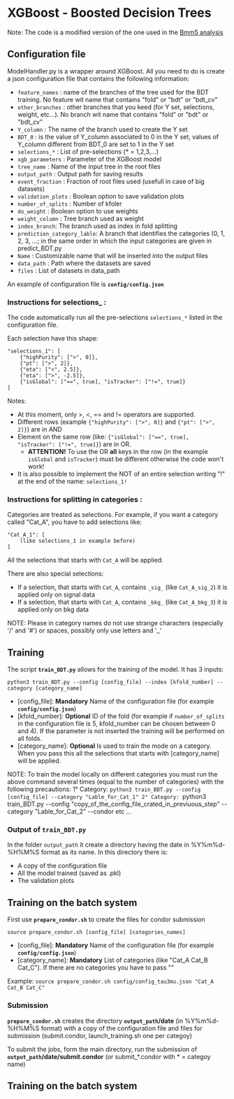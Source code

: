 # XGBoost - Boosted Decision Trees
Note: The code is a modified version of the one used in the [Bmm5 analysis](https://github.com/drkovalskyi/Bmm5/blob/master/MVA/ModelHandler.py)

## Configuration file 
ModelHandler.py is a wrapper around XGBoost. All you need to do is create a json configuration file that contains the following information:
* `feature_names` : name of the branches of the tree used for the BDT training. No feature wit name that contains "fold" or "bdt" or "bdt_cv"
* `other_branches` : other branches that you keed (for Y set, selections, weight, etc...). No branch wit name that contains "fold" or "bdt" or "bdt_cv"
* `Y_column` : The name of the branch used to create the Y set
* `BDT_0` : is the value of Y_column associated to 0 in the Y set, values of Y_column different from BDT_0 are set to 1 in the Y set
* `selections_*` : List of pre-selections (* = 1,2,3,...)
* `xgb_parameters` : Parameter of the XGBoost model
* `tree_name` : Name of the input tree in the root files
* `output_path` : Output path for saving results
* `event_fraction` : Fraction of root files used (usefull in case of big datasets)
* `validation_plots` : Boolean option to save validation plots
* `number_of_splits` : Number of kfoler
* `do_weight` : Boolean option to use weights
* `weight_column` : Tree branch used as weight
* `index_branch`: The branch used as index in fold splitting 
* `prediction_category_lable`: A branch that identifies the categories (0, 1, 2, 3, ...; in the same order in which the input categories are given in predict_BDT.py
* `Name` : Customizable name that will be inserted into the output files
* `data_path` : Path where the datasets are saved
* `files` : List of datasets in data_path

An example of configuration file is **`config/config.json`**

### Instructions for selections_ :
The code automatically run all the pre-selections `selections_*` listed in the configuration file.

Each selection have this shape:
```python=
"selections_1": [
    {"highPurity": [">", 0]},
    {"pt": [">", 2]},
    {"eta": ["<", 2.5]},
    {"eta": [">", -2.5]},
    {"isGlobal": ["==", true], "isTracker": ["!=", true]}
]
```
Notes: 
* At this moment, only >, <, == and != operators are supported. 
* Different rows (example `{"highPurity": [">", 0]}` and `{"pt": [">", 2]}`) are in AND
* Element on the same row (like: `{"isGlobal": ["==", true], "isTracker": ["!=", true]}`) are in OR.
    * **ATTENTION!** To use the OR **all** keys in the row (in the example `isGlobal` and `isTracker`) must be different otherwise the code won't work!
* It is also possible to implement the NOT of an entire selection writing "!" at the end of the name: `selections_1!`

### Instructions for splitting in categories :
Categories are treated as selections. For example, if you want a category called "Cat_A", you have to add selections like:
```python=
"Cat_A_1": [
    (like selections_1 in example before)
]
```
All the selections that starts with `Cat_A` will be applied.

There are also special selections: 
* If a selection, that starts with `Cat_A`, contains `_sig_` (like `Cat_A_sig_2`) it is applied only on signal data
* If a selection, that starts with `Cat_A`, contains `_bkg_` (like `Cat_A_bkg_3`) it is applied only on bkg data

NOTE: Please in category names do not use strange characters (especially '/' and '#') or spaces, possibly only use letters and '_'

## Training
The script **`train_BDT.py`** allows for the training of the model. It has 3 inputs:

`python3 train_BDT.py --config [config_file] --index [kfold_number] --category [category_name]`

* [config_file]: **Mandatory**  Name of the configuration file (for example **`config/config.json`**)
* [kfold_number]: **Optional**  ID of the fold (for example if `number_of_splits` in the configuration file is 5, kfold_number can be chosen between 0 and 4). If the parameter is not inserted the training will be performed on all folds.
* [category_name]: **Optional** Is used to train the mode on a category. When you pass this all the selections that starts with [category_name] will be applied.

NOTE: To train the model locally on different categories you must run the above command several times (equal to the number of categories) with the following precautions: 
1° Category: `python3 train_BDT.py --config [config_file] --category "Lable_for_Cat_1"
2° Category: `python3 train_BDT.py --config "copy_of_the_config_file_crated_in_previuous_step" --category "Lable_for_Cat_2" --condor
etc ...

### Output of **`train_BDT.py`** 
In the folder `output_path` it create a directory having the date in %Y%m%d-%H%M%S format as its name. In this directory there is: 
* A copy of the configuration file
* All the model trained (saved as .pkl)
* The validation plots

## Training on the batch system 
First use **`prepare_condor.sh`** to create the files for condor submission
```
source prepare_condor.sh [config_file] [categories_names]
```
* [config_file]: **Mandatory**  Name of the configuration file (for example **`config/config.json`**)
* [category_name]: **Mandatory** List of categories (like "Cat_A Cat_B Cat_C"). If there are no categories you have to pass ""

Example: `source prepare_condor.sh config/config_tau3mu.json "Cat_A Cat_B Cat_C"`

### Submission
**`prepare_condor.sh`** creates the directory **`output_path`/date** (in %Y%m%d-%H%M%S format) with a copy of the configuration file and files for submission (submit.condor, launch_training.sh one per categoy) 

To submit the jobs, form the main directory, run the submission of **`output_path`/date/submit.condor** (or submit_*.condor with * = categoy name)

## Training on the batch system 
